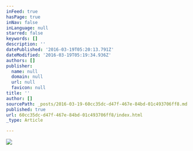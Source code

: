 ```yaml
---
inFeed: true
hasPage: true
inNav: false
inLanguage: null
starred: false
keywords: []
description: ''
datePublished: '2016-03-19T05:20:13.791Z'
dateModified: '2016-03-19T05:19:34.936Z'
authors: []
publisher:
  name: null
  domain: null
  url: null
  favicon: null
title: ''
author: []
sourcePath: _posts/2016-03-19-60cc35dc-d47f-467e-84bd-01c493706ff8.md
published: true
url: 60cc35dc-d47f-467e-84bd-01c493706ff8/index.html
_type: Article

---
```

![](https://the-grid-user-content.s3-us-west-2.amazonaws.com/86971db4-db1b-495b-a4fa-5031c6587267.jpg)